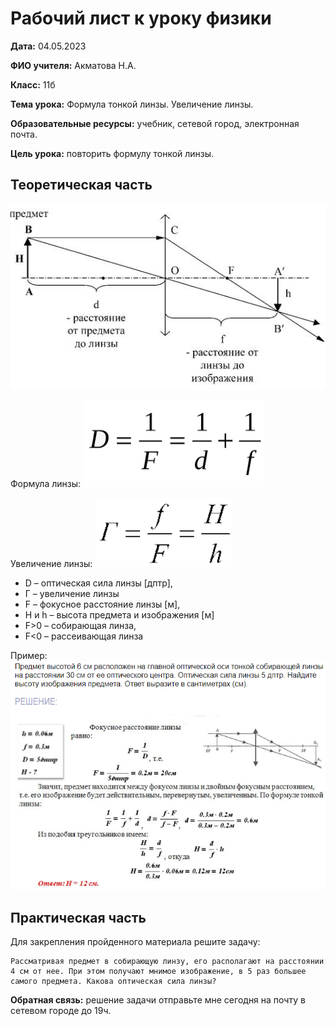 # Рабочий лист к уроку физики

**Дата:** 04.05.2023

**ФИО учителя:** Акматова Н.А.

**Класс:** 11б

**Тема урока:** Формула тонкой линзы. Увеличение линзы.

**Образовательные ресурсы:** учебник, сетевой город, электронная почта.

**Цель урока:** повторить формулу тонкой линзы.

## Теоретическая часть

<img src="images/1.png">

Формула линзы: <img src="images/2.png">

Увеличение линзы: <img src="images/3.png">

- D – оптическая сила линзы [дптр], 	
- Г – увеличение линзы
- F – фокусное расстояние линзы [м],	 
- H и h – высота предмета и изображения [м]
- F>0 – собирающая линза, 
- F<0 – рассеивающая линза

Пример: <img src="images/4.png">

## Практическая часть

Для закрепления пройденного материала решите задачу:

    Рассматривая предмет в собирающую линзу, его располагают на расстоянии 4 см от нее. При этом получают мнимое изображение, в 5 раз большее самого предмета. Какова оптическая сила линзы?

**Обратная связь:** решение задачи отправьте мне сегодня на почту в сетевом городе до 19ч.